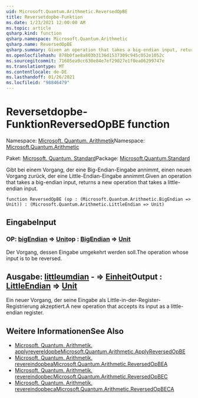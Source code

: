 ```yaml
---
uid: Microsoft.Quantum.Arithmetic.ReversedOpBE
title: Reversetdopbe-Funktion
ms.date: 1/23/2021 12:00:00 AM
ms.topic: article
qsharp.kind: function
qsharp.namespace: Microsoft.Quantum.Arithmetic
qsharp.name: ReversedOpBE
qsharp.summary: Given an operation that takes a big-endian input, returns a new operation that takes a little-endian input.
ms.openlocfilehash: 878b0fae8a803b3136d1537309c945c052e1052c
ms.sourcegitcommit: 71605ea9cc630e84e7ef29027e1f0ea06299747e
ms.translationtype: MT
ms.contentlocale: de-DE
ms.lasthandoff: 01/26/2021
ms.locfileid: "98846479"
---
```

# <a name="reversedopbe-function"></a><span data-ttu-id="cbfee-102">Reversetdopbe-Funktion</span><span class="sxs-lookup"><span data-stu-id="cbfee-102">ReversedOpBE function</span></span>

<span data-ttu-id="cbfee-103">Namespace: [Microsoft. Quantum. Arithmetik](xref:Microsoft.Quantum.Arithmetic)</span><span class="sxs-lookup"><span data-stu-id="cbfee-103">Namespace: [Microsoft.Quantum.Arithmetic](xref:Microsoft.Quantum.Arithmetic)</span></span>

<span data-ttu-id="cbfee-104">Paket: [Microsoft. Quantum. Standard](https://nuget.org/packages/Microsoft.Quantum.Standard)</span><span class="sxs-lookup"><span data-stu-id="cbfee-104">Package: [Microsoft.Quantum.Standard](https://nuget.org/packages/Microsoft.Quantum.Standard)</span></span>


<span data-ttu-id="cbfee-105">Gibt bei einem Vorgang, der eine Big-Endian-Eingabe annimmt, einen neuen Vorgang zurück, der eine Little-Endian-Eingabe annimmt.</span><span class="sxs-lookup"><span data-stu-id="cbfee-105">Given an operation that takes a big-endian input, returns a new operation that takes a little-endian input.</span></span>

```qsharp
function ReversedOpBE (op : (Microsoft.Quantum.Arithmetic.BigEndian => Unit)) : (Microsoft.Quantum.Arithmetic.LittleEndian => Unit)
```


## <a name="input"></a><span data-ttu-id="cbfee-106">Eingabe</span><span class="sxs-lookup"><span data-stu-id="cbfee-106">Input</span></span>

### <a name="op--bigendian--unit"></a><span data-ttu-id="cbfee-107">OP: [bigEndian](xref:Microsoft.Quantum.Arithmetic.BigEndian) => [Unit](xref:microsoft.quantum.lang-ref.unit)</span><span class="sxs-lookup"><span data-stu-id="cbfee-107">op : [BigEndian](xref:Microsoft.Quantum.Arithmetic.BigEndian) => [Unit](xref:microsoft.quantum.lang-ref.unit)</span></span> 

<span data-ttu-id="cbfee-108">Der Vorgang, dessen Eingabe umgekehrt werden soll.</span><span class="sxs-lookup"><span data-stu-id="cbfee-108">The operation whose input is to be reversed.</span></span>



## <a name="output--littleendian--unit"></a><span data-ttu-id="cbfee-109">Ausgabe: [littleumdian](xref:Microsoft.Quantum.Arithmetic.LittleEndian) - => [Einheit](xref:microsoft.quantum.lang-ref.unit)</span><span class="sxs-lookup"><span data-stu-id="cbfee-109">Output : [LittleEndian](xref:Microsoft.Quantum.Arithmetic.LittleEndian) => [Unit](xref:microsoft.quantum.lang-ref.unit)</span></span> 

<span data-ttu-id="cbfee-110">Ein neuer Vorgang, der seine Eingabe als Little-in-der-Register-Registrierung akzeptiert.</span><span class="sxs-lookup"><span data-stu-id="cbfee-110">A new operation that accepts its input as a little-endian register.</span></span>

## <a name="see-also"></a><span data-ttu-id="cbfee-111">Weitere Informationen</span><span class="sxs-lookup"><span data-stu-id="cbfee-111">See Also</span></span>

- [<span data-ttu-id="cbfee-112">Microsoft. Quantum. Arithmetik. applyrevereldopbe</span><span class="sxs-lookup"><span data-stu-id="cbfee-112">Microsoft.Quantum.Arithmetic.ApplyReversedOpBE</span></span>](xref:Microsoft.Quantum.Arithmetic.ApplyReversedOpBE)
- [<span data-ttu-id="cbfee-113">Microsoft. Quantum. Arithmetik. revereindopbea</span><span class="sxs-lookup"><span data-stu-id="cbfee-113">Microsoft.Quantum.Arithmetic.ReversedOpBEA</span></span>](xref:Microsoft.Quantum.Arithmetic.ReversedOpBEA)
- [<span data-ttu-id="cbfee-114">Microsoft. Quantum. Arithmetik. revereindopbec</span><span class="sxs-lookup"><span data-stu-id="cbfee-114">Microsoft.Quantum.Arithmetic.ReversedOpBEC</span></span>](xref:Microsoft.Quantum.Arithmetic.ReversedOpBEC)
- [<span data-ttu-id="cbfee-115">Microsoft. Quantum. Arithmetik. revereindopbeca</span><span class="sxs-lookup"><span data-stu-id="cbfee-115">Microsoft.Quantum.Arithmetic.ReversedOpBECA</span></span>](xref:Microsoft.Quantum.Arithmetic.ReversedOpBECA)